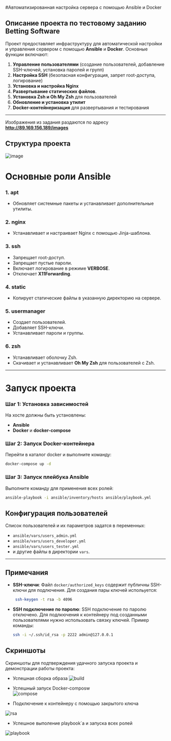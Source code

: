#Автоматизированная настройка сервера с помощью Ansible и Docker

## Описание проекта по тестовому заданию Betting Software
Проект предоставляет инфраструктуру для автоматической настройки и управления сервером с помощью **Ansible** и **Docker**. Основные функции включают:

1. **Управление пользователями** (создание пользователей, добавление SSH-ключей, установка паролей и групп)
2. **Настройка SSH** (безопасная конфигурация, запрет root-доступа, логирование)
3. **Установка и настройка Nginx** 
4. **Развертывание статических файлов**.
5. **Установка Zsh и Oh My Zsh** для пользователей
6. **Обновление и установка утилит**
7. **Docker-контейнеризация** для развертывания и тестирования

---
Изображения из задания раздаются по адресу **http://89.169.156.189/images**

## Структура проекта

![image](https://github.com/user-attachments/assets/b4d8757f-33bf-4099-8b9b-6a2e50b9f31b)


# Основные роли Ansible

### 1. **apt** 
- Обновляет системные пакеты и устанавливает дополнительные утилиты.

### 2. **nginx**
- Устанавливает и настраивает Nginx с помощью Jinja-шаблона.

### 3. **ssh** 
- Запрещает root-доступ.
- Запрещает пустые пароли.
- Включает логирование в режиме **VERBOSE**.
- Отключает **X11Forwarding**.

### 4. **static**
- Копирует статические файлы в указанную директорию на сервере.

### 5. **usermanager**
- Создает пользователей.
- Добавляет SSH-ключи.
- Устанавливает пароли и группы.

### 6. **zsh**
- Устанавливает оболочку Zsh.
- Скачивает и устанавливает **Oh My Zsh** для пользователей с Zsh.

---


# Запуск проекта

### Шаг 1: Установка зависимостей
На хосте должны быть установлены:
- **Ansible**
- **Docker** и **docker-compose**

### Шаг 2: Запуск Docker-контейнера
Перейти в каталог docker и выполните команду:
```bash
docker-compose up -d
```

### Шаг 3: Запуск плейбука Ansible
Выполните команду для применения всех ролей:
```bash
ansible-playbook -i ansible/inventory/hosts ansible/playbook.yml
```


## Конфигурация пользователей
Список пользователей и их параметров задатся в переменных:

- `ansible/vars/users_admin.yml`
- `ansible/vars/users_developer.yml`
- `ansible/vars/users_tester.yml`
- и другие файлы в директории `vars`.

---

## Примечания
- **SSH-ключи**: Файл `docker/authorized_keys` содержит публичны SSH-ключи для подлючения. Для создания пары ключей испольуется:
  ```bash
   ssh-keygen -t rsa -b 4096
  ```
  
- **SSH подключение по паролю**: SSH подключение по паролю отключено. Для подлкючения к контейнеру под созданными пользователями нужно использовать связку ключей.
   Пример команды:
   ```bash
   ssh -i ~/.ssh/id_rsa -p 2222 admin@127.0.0.1
   ```
   
## Скриншоты
Скриншоты для подтверждения удачного запуска проекта и демонстрации работы проекта:
- Успешная сборка образа
   ![build](https://github.com/user-attachments/assets/4f6ec67c-e384-45f1-9fd3-b229acbab151)

- Успешный запуск Docker-composw   
![compose](https://github.com/user-attachments/assets/24ef5a44-da8f-487d-8a8a-30493d2ee240)

- Подключение к контейнеру с помощью закрытого ключа
  
![rsa](https://github.com/user-attachments/assets/bb1ef1f0-160c-4762-aed9-d4c118a2f064)

- Успешное выполение playbook`а и запуска всех ролей

![playbook](https://github.com/user-attachments/assets/321dc82d-3748-4457-80ab-20ad095e58ee)

   
   

